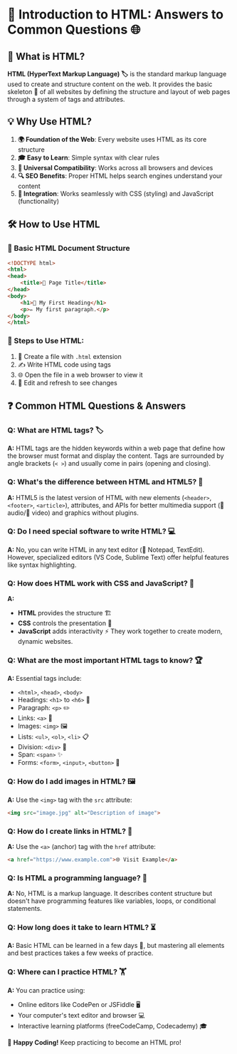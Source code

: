 # 📝 Introduction to HTML: Answers to Common Questions 🌐

## 🤔 What is HTML?

**HTML (HyperText Markup Language) 🏷️** is the standard markup language used to create and structure content on the web. It provides the basic skeleton 🦴 of all websites by defining the structure and layout of web pages through a system of tags and attributes.

## 💡 Why Use HTML?

1. **🌍 Foundation of the Web**: Every website uses HTML as its core structure
2. **🎓 Easy to Learn**: Simple syntax with clear rules
3. **🔄 Universal Compatibility**: Works across all browsers and devices
4. **🔍 SEO Benefits**: Proper HTML helps search engines understand your content
5. **🧩 Integration**: Works seamlessly with CSS (styling) and JavaScript (functionality)

## 🛠️ How to Use HTML

### 📜 Basic HTML Document Structure

```html
<!DOCTYPE html>
<html>
<head>
    <title>📄 Page Title</title>
</head>
<body>
    <h1>📌 My First Heading</h1>
    <p>✏️ My first paragraph.</p>
</body>
</html>
```

### 🔧 Steps to Use HTML:
1. 📁 Create a file with `.html` extension
2. ✍️ Write HTML code using tags
3. 🌐 Open the file in a web browser to view it
4. 🔄 Edit and refresh to see changes

## ❓ Common HTML Questions & Answers

### Q: What are HTML tags? 🏷️
**A:** HTML tags are the hidden keywords within a web page that define how the browser must format and display the content. Tags are surrounded by angle brackets (`< >`) and usually come in pairs (opening and closing).

### Q: What's the difference between HTML and HTML5? 🔄
**A:** HTML5 is the latest version of HTML with new elements (`<header>`, `<footer>`, `<article>`), attributes, and APIs for better multimedia support (🎵 audio/🎥 video) and graphics without plugins.

### Q: Do I need special software to write HTML? 💻
**A:** No, you can write HTML in any text editor (📝 Notepad, TextEdit). However, specialized editors (VS Code, Sublime Text) offer helpful features like syntax highlighting.

### Q: How does HTML work with CSS and JavaScript? 🧩
**A:** 
- **HTML** provides the structure 🏗️
- **CSS** controls the presentation 🎨
- **JavaScript** adds interactivity ⚡
They work together to create modern, dynamic websites.

### Q: What are the most important HTML tags to know? 🏆
**A:** Essential tags include:
- `<html>`, `<head>`, `<body>`
- Headings: `<h1>` to `<h6>` 📑
- Paragraph: `<p>` ✏️
- Links: `<a>` 🔗
- Images: `<img>` 🖼️
- Lists: `<ul>`, `<ol>`, `<li>` 📋
- Division: `<div>` 🧱
- Span: `<span>` ✨
- Forms: `<form>`, `<input>`, `<button>` 📝

### Q: How do I add images in HTML? 🖼️
**A:** Use the `<img>` tag with the `src` attribute:
```html
<img src="image.jpg" alt="Description of image">
```

### Q: How do I create links in HTML? 🔗
**A:** Use the `<a>` (anchor) tag with the `href` attribute:
```html
<a href="https://www.example.com">🌐 Visit Example</a>
```

### Q: Is HTML a programming language? 🤖
**A:** No, HTML is a markup language. It describes content structure but doesn't have programming features like variables, loops, or conditional statements.

### Q: How long does it take to learn HTML? ⏳
**A:** Basic HTML can be learned in a few days 📅, but mastering all elements and best practices takes a few weeks of practice.

### Q: Where can I practice HTML? 🏋️
**A:** You can practice using:
- Online editors like CodePen or JSFiddle 🖥️
- Your computer's text editor and browser 💻
- Interactive learning platforms (freeCodeCamp, Codecademy) 🎓

🚀 **Happy Coding!** Keep practicing to become an HTML pro!